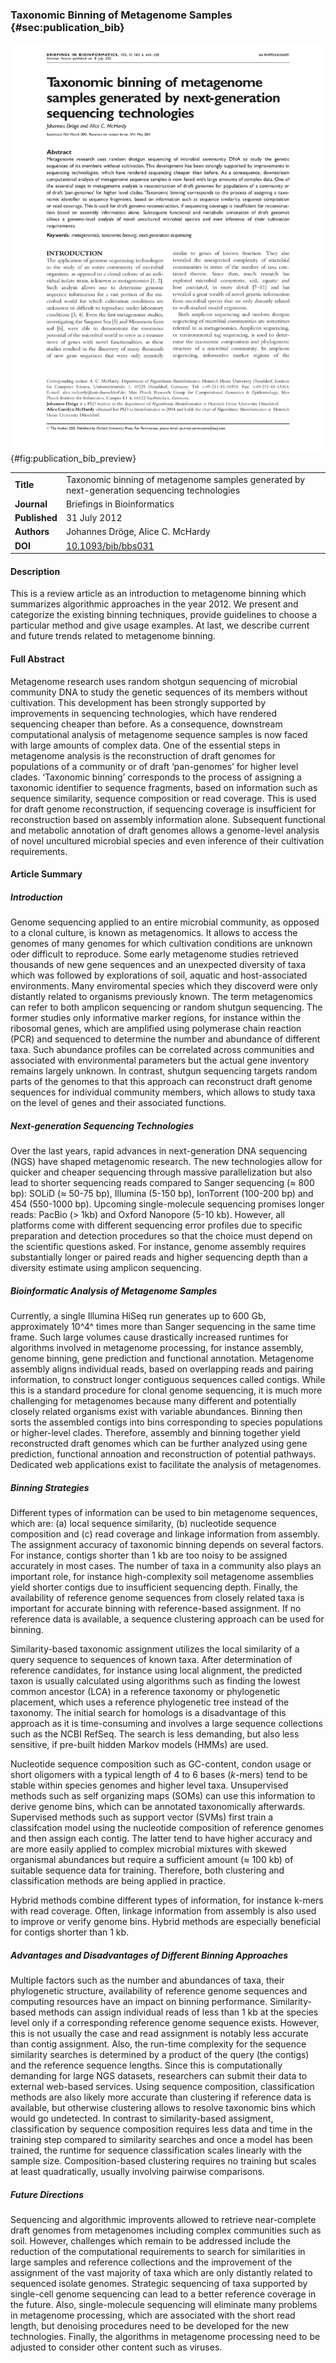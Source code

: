 ### Taxonomic Binning of Metagenome Samples {#sec:publication_bib}

![BiB Review Article Preview](figure/publication_bib_preview.png){#fig:publication_bib_preview}

|  |  |
| :---------- | ------------------------------------------------------------ |
| **Title** |  Taxonomic binning of metagenome samples generated by next-generation sequencing technologies |
| **Journal** |  Briefings in Bioinformatics |
| **Published** | 31 July 2012 |
| **Authors** | Johannes Dröge, Alice C. McHardy |
| **DOI** | [10.1093/bib/bbs031](https://doi.org/10.1093/bib/bbs031) |

#### Description

This is a review article as an introduction to metagenome binning which summarizes algorithmic approaches in the year 2012. We present and categorize the existing binning techniques, provide guidelines to choose a particular method and give usage examples. At last, we describe current and future trends related to metagenome binning.

#### Full Abstract

Metagenome research uses random shotgun sequencing of microbial community DNA to study the genetic sequences of its members without cultivation. This development has been strongly supported by improvements in sequencing technologies, which have rendered sequencing cheaper than before. As a consequence, downstream computational analysis of metagenome sequence samples is now faced with large amounts of complex data. One of the essential steps in metagenome analysis is the reconstruction of draft genomes for populations of a community or of draft ‘pan-genomes’ for higher level clades. ‘Taxonomic binning’ corresponds to the process of assigning a taxonomic identifier to sequence fragments, based on information such as sequence similarity, sequence composition or read coverage. This is used for draft genome reconstruction, if sequencing coverage is insufficient for reconstruction based on assembly information alone. Subsequent functional and metabolic annotation of draft genomes allows a genome-level analysis of novel uncultured microbial species and even inference of their cultivation requirements.

#### Article Summary

##### Introduction

Genome sequencing applied to an entire microbial community, as opposed to a clonal culture, is known as metagenomics. It allows to access the genomes of many genomes for which cultivation conditions are unknown oder difficult to reproduce. Some early metagenome studies retrieved thousands of new gene sequences and an unexpected diversity of taxa which was followed by explorations of soil, aquatic and host-associated environments. Many enviromental species which they discoverd were only distantly related to organisms previously known. The term metagenomics can refer to both amplicon sequencing or random shutgun sequencing. The former studies only informative marker regions, for instance within the ribosomal genes, which are amplified using polymerase chain reaction (PCR) and sequenced to determine the number and abundance of different taxa. Such abundance profiles can be correlated across communities and associated with environmental parameters but the actual gene inventory remains largely unknown. In contrast, shutgun sequencing targets random parts of the genomes to that this approach can reconstruct draft genome sequences for individual community members, which allows to study taxa on the level of genes and their associated functions.

##### Next-generation Sequencing Technologies

Over the last years, rapid advances in next-generation DNA sequencing (NGS) have shaped metagenomic research. The new technologies allow for quicker and cheaper sequencing through massive parallelization but also lead to shorter sequencing reads compared to Sanger sequencing ($\approx$ 800 bp): SOLiD ($\approx$ 50-75 bp), Illumina (5-150 bp), IonTorrent (100-200 bp) and 454 (550-1000 bp). Upcoming single-molecule sequencing promises longer reads: PacBio (> 1kb) and Oxford Nanopore (5-10 kb). However, all platforms come with different sequencing error profiles due to specific preparation and detection procedures so that the choice must depend on the scientific questions asked. For instance, genome assembly requires substantially longer or paired reads and higher sequencing depth than a diversity estimate using amplicon sequencing.

##### Bioinformatic Analysis of Metagenome Samples

Currently, a single Illumina HiSeq run generates up to 600 Gb, approximately 10^4^ times more than Sanger sequencing in the same time frame. Such large volumes cause drastically increased runtimes for algorithms involved in metagenome processing, for instance assembly, genome binning, gene prediction and functional annotation. Metagenome assembly aligns individual reads, based on overlapping reads and pairing information, to construct longer contiguous sequences called contigs. While this is a standard procedure for clonal genome sequencing, it is much more challenging for metagenomes because many different and potentially closely related organisms exist with variable abundances. Binning then sorts the assembled contigs into bins corresponding to species populations or higher-level clades. Therefore, assembly and binning together yield reconstructed draft genomes which can be further analyzed using gene prediction, functional annoation and reconstruction of potential pathways. Dedicated web applications exist to facilitate the analysis of metagenomes.

##### Binning Strategies

Different types of information can be used to bin metagenome sequences, which are: (a) local sequence similarity, (b) nucleotide sequence composition and (c) read coverage and linkage information from assembly. The assignment accuracy of taxonomic binning depends on several factors. For instance, contigs shorter than 1 kb are too noisy to be assigned accurately in most cases. The number of taxa in a community also plays an important role, for instance high-complexity soil metagenome assemblies yield shorter contigs due to insufficient sequencing depth. Finally, the availability of reference genome sequences from closely related taxa is important for accurate binning with reference-based assignment. If no reference data is available, a sequence clustering approach can be used for binning.

Similarity-based taxonomic assignment utilizes the local similarity of a query sequence to sequences of known taxa. After determination of reference candidates, for instance using local alignment, the predicted taxon is usually calculated using algorithms such as finding the lowest common ancestor (LCA) in a reference taxonomy or phylogenetic placement, which uses a reference phylogenetic tree instead of the taxonomy. The initial search for homologs is a disadvantage of this approach as it is time-consuming and involves a large sequence collections such as the NCBI RefSeq. The search is less demanding, but also less sensitive, if pre-built hidden Markov models (HMMs) are used.

Nucleotide sequence composition such as GC-content, condon usage or short oligomers with a typical length of 4 to 6 bases ($k$-mers) tend to be stable within species genomes and higher level taxa. Unsupervised methods such as self organizing maps (SOMs) can use this information to derive genome bins, which can be annotated taxonomically afterwards. Supervised methods such as support vector (SVMs) first train a classifcation model using the nucleotide composition of reference genomes and then assign each contig. The latter tend to have higher accuracy and are more easily applied to complex microbial mixtures with skewed organismal abundances but require a sufficient amount ($\approx$ 100 kb) of suitable sequence data for training. Therefore, both clustering and classification methods are being applied in practice.

Hybrid methods combine different types of information, for instance k-mers with read coverage. Often, linkage information from assembly is also used to improve or verify genome bins. Hybrid methods are especially beneficial for contigs shorter than 1 kb.

##### Advantages and Disadvantages of Different Binning Approaches

Multiple factors such as the number and abundances of taxa, their phylogenetic structure, availability of reference genome sequences and computing resources have an impact on binning performance. Similarity-based methods can assign individual reads of less than 1 kb at the species level only if a corresponding reference genome sequence exists. However, this is not usually the case and read assignment is notably less accurate than contig assignment. Also, the run-time complexity for the sequence similarity searches is determined by a product of the query (the contigs) and the reference sequence lengths. Since this is computationally demanding for large NGS datasets, researchers can submit their data to external web-based services. Using sequence composition, classification methods are also likely more accurate than clustering if reference data is available, but otherwise clustering allows to resolve taxonomic bins which would go undetected. In contrast to similarity-based assigment, classification by sequence composition requires less data and time in the training step compared to similarity searches and once a model has been trained, the runtime for sequence classification scales linearly with the sample size. Composition-based clustering requires no training but scales at least quadratically, usually involving pairwise comparisons.

##### Future Directions

Sequencing and algorithmic improvents allowed to retrieve near-complete draft genomes from metagenomes including complex communities such as soil. However, challenges which remain to be addressed include the reduction of the computational requirements to search for similarities in large samples and reference collections and the improvement of the assignment of the vast majority of taxa which are only distantly related to sequenced isolate genomes. Strategic sequencing of taxa supported by single-cell genome sequencing can lead to a better reference coverage in the future. Also, single-molecule sequencing will eliminate many problems in metagenome processing, which are associated with the short read length, but denoising procedures need to be developed for the new technologies. Finally, the algorithms in metagenome processing need to be adjusted to consider other content such as viruses.
